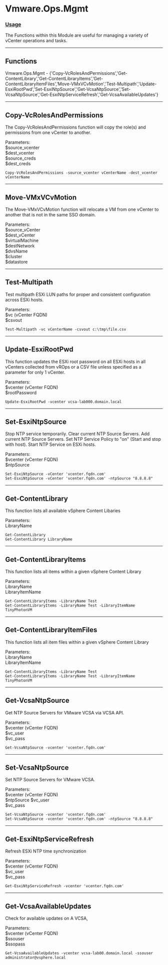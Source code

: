 # Vmware.Ops.Mgmt

### [Usage](#Usage:)
The Functions within this Module are useful for managing a variety of vCenter operations and tasks.

---------
Functions
---------------------------
Vmware.Ops.Mgmt - {'Copy-VcRolesAndPermissions','Get-ContentLibrary','Get-ContentLibraryItems','Get-ContentLibraryItemFiles','Move-VMxVCvMotion','Test-Multipath','Update-EsxiRootPwd','Set-EsxiNtpSource','Get-VcsaNtpSource','Set-VcsaNtpSource','Get-EsxiNtpServiceRefresh','Get-VcsaAvailableUpdates'}


---------------------------
Copy-VcRolesAndPermissions
---------------------------
The Copy-VcRolesAndPermissions function will copy the role(s) and permissions from one vCenter to another.

<p>Parameters:<br>
$source_vcenter<br>
$dest_vcenter<br>
$source_creds<br>
$dest_creds</p>

```
Copy-VcRolesAndPermissions -source_vcenter vCenterName -dest_vcenter vCenterName
```

-----------------
Move-VMxVCvMotion
---------------------------
The Move-VMxVCvMotion function will relocate a VM from one vCenter to another that is not in the same SSO domain.

<p>Parameters:<br>
$source_vCenter<br>
$dest_vCenter<br>
$virtualMachine<br>
$destNetwork<br>
$dvsName<br>
$cluster<br>
$datastore</p>

--------------
Test-Multipath
---------------------------
Test multipath ESXi LUN paths for proper and consistent configuration across ESXi hosts.

<p>Parameters:<br>
$vc (vCenter FQDN)<br>
$csvout</p>

```
Test-Multipath -vc vCenterName -csvout c:\tmp\file.csv
```

------------------
Update-EsxiRootPwd
---------------------------
This function updates the ESXi root password on all ESXi hosts in all vCenters collected from vROps or a CSV file unless specified as a parameter for only 1 vCenter.

<p>Parameters:<br>
$vcenter (vCenter FQDN)<br>
$rootPassword</p>

```
Update-EsxiRootPwd -vcenter vcsa-lab000.domain.local
```

-----------------
Set-EsxiNtpSource
---------------------------
Stop NTP service temporarily.
Clear current NTP Source Servers.
Add current NTP Source Servers.
Set NTP Service Policy to "on" (Start and stop with host).
Start NTP Service on ESXi hosts.

<p>Parameters:<br>
$vcenter (vCenter FQDN)<br>
$ntpSource</p>

```
Set-EsxiNtpSource -vCenter 'vcenter.fqdn.com'
Set-EsxiNtpSource -vCenter 'vcenter.fqdn.com' -ntpSource "8.8.8.8"
```

------------------
Get-ContentLibrary
---------------------------
This function lists all available vSphere Content Libaries

<p>Parameters:<br>
LibraryName</p>

```
Get-ContentLibrary
Get-ContentLibrary LibraryName
```

-----------------------
Get-ContentLibraryItems
---------------------------
This function lists all items within a given vSphere Content Library

<p>Parameters:<br>
LibraryName<br>
LibraryItemName</p>

```
Get-ContentLibraryItems -LibraryName Test
Get-ContentLibraryItems -LibraryName Test -LibraryItemName TinyPhotonVM
```

----------------------------
Get-ContentLibraryItemFiles
----------------------------
This function lists all item files within a given vSphere Content Library

<p>Parameters:<br>
LibraryName<br>
LibraryItemName</p>

```
Get-ContentLibraryItems -LibraryName Test
Get-ContentLibraryItems -LibraryName Test -LibraryItemName TinyPhotonVM
```

-----------------
Get-VcsaNtpSource
---------------------------
Get NTP Source Servers for VMware VCSA via VCSA API.

<p>Parameters:<br>
$vcenter (vCenter FQDN)<br>
$vc_user<br>
$vc_pass</p>

```
Get-VcsaNtpSource -vcenter 'vcenter.fqdn.com'
```

-----------------
Set-VcsaNtpSource
---------------------------
Set NTP Source Servers for VMware VCSA.

<p>Parameters:<br>
$vcenter (vCenter FQDN)<br>
$ntpSource
$vc_user<br>
$vc_pass</p>

```
Set-VcsaNtpSource -vcenter 'vcenter.fqdn.com'
Set-VcsaNtpSource -vcenter 'vcenter.fqdn.com' -ntpSource "8.8.8.8"
```

-----------------
Get-EsxiNtpServiceRefresh
---------------------------
Refresh ESXi NTP time synchronization

<p>Parameters:<br>
$vcenter (vCenter FQDN)<br>
$vc_user<br>
$vc_pass</p>

```
Get-EsxiNtpServiceRefresh -vcenter 'vcenter.fqdn.com'
```

-----------------
Get-VcsaAvailableUpdates
---------------------------
Check for available updates on A VCSA,

<p>Parameters:<br>
$vcenter (vCenter FQDN)<br>
$ssouser<br>
$ssopass</p>

```
Get-VcsaAvailableUpdates -vcenter vcsa-lab00.domain.local -ssouser administrator@vsphere.local
```
